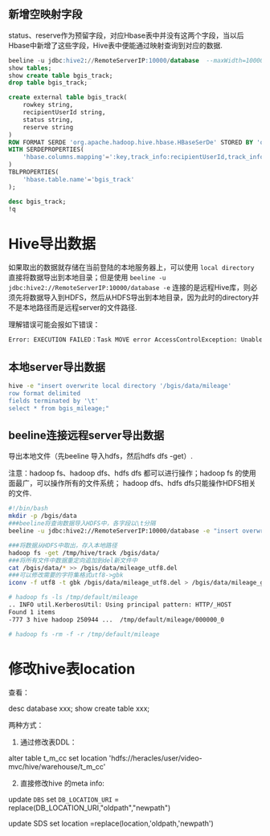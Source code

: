 ## 新增空映射字段

status、reserve作为预留字段，对应Hbase表中并没有这两个字段，当以后Hbase中新增了这些字段，Hive表中便能通过映射查询到对应的数据.

```sql
beeline -u jdbc:hive2://RemoteServerIP:10000/database  --maxWidth=10000
show tables;
show create table bgis_track;
drop table bgis_track;

create external table bgis_track(
    rowkey string,
    recipientUserId string,
    status string,
    reserve string
)
ROW FORMAT SERDE 'org.apache.hadoop.hive.hbase.HBaseSerDe' STORED BY 'org.apache.hadoop.hive.hbase.HBaseStorageHandler'
WITH SERDEPROPERTIES(
    'hbase.columns.mapping'=':key,track_info:recipientUserId,track_info:status,track_info:reserve'
)
TBLPROPERTIES(
    'hbase.table.name'='bgis_track'
);

desc bgis_track;
!q
```

# Hive导出数据

如果取出的数据就存储在当前登陆的本地服务器上，可以使用 ``local directory`` 直接将数据导出到本地目录；但是使用 ``beeline -u jdbc:hive2://RemoteServerIP:10000/database -e`` 连接的是远程Hive库，则必须先将数据导入到HDFS，然后从HDFS导出到本地目录，因为此时的directory并不是本地路径而是远程server的文件路径.

理解错误可能会报如下错误：

```bash
Error: EXECUTION FAILED：Task MOVE error AccessControlException: Unable to copy to destination directory.
```


## 本地server导出数据

```bash
hive -e "insert overwrite local directory '/bgis/data/mileage' 
row format delimited
fields terminated by '\t'
select * from bgis_mileage;"
```


## beeline连接远程server导出数据

导出本地文件（先beeline 导入hdfs，然后hdfs dfs -get）.

注意：hadoop fs、hadoop dfs、hdfs dfs 都可以进行操作；hadoop fs 的使用面最广，可以操作所有的文件系统； hadoop dfs、hdfs dfs只能操作HDFS相关的文件.

```bash
#!/bin/bash
mkdir -p /bgis/data
###beeline将查询数据导入HDFS中，各字段以\t分隔
beeline -u jdbc:hive2://RemoteServerIP:10000/database -e "insert overwrite directory '/tmp/database/mileage' row format delimited fields terminated by '\t' select * from bgis_mileage where dateTime = 20180310;"

###将数据从HDFS中取出，存入本地路径
hadoop fs -get /tmp/hive/track /bgis/data/
###将所有文件中数据重定向追加到del新文件中
cat /bgis/data/* >> /bgis/data/mileage_utf8.del
###可以修改需要的字符集格式utf8->gbk
iconv -f utf8 -t gbk /bgis/data/mileage_utf8.del > /bgis/data/mileage_gbk.del
```

```bash
# hadoop fs -ls /tmp/default/mileage
.. INFO util.KerberosUtil: Using principal pattern: HTTP/_HOST
Found 1 items
-777 3 hive hadoop 250944 ...  /tmp/default/mileage/000000_0

# hadoop fs -rm -f -r /tmp/default/mileage
```


# 修改hive表location

查看：

desc database xxx;
show create table xxx;

两种方式：

1. 通过修改表DDL：

alter table t_m_cc set location 'hdfs://heracles/user/video-mvc/hive/warehouse/t_m_cc'

2. 直接修改hive 的meta info:

update `DBS` set `DB_LOCATION_URI` = replace(DB_LOCATION_URI,"oldpath","newpath")
 
update SDS  set location =replace(location,'oldpath,'newpath')
